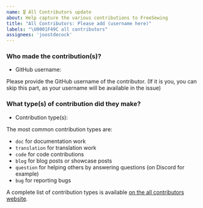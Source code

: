 ```yaml
---
name: 🎖️ All Contributors update
about: Help capture the various contributions to FreeSewing
title: "All Contributors: Please add (username here)"
labels: "\U0001F49C all contributors"
assignees: 'joostdecock'
---
```


### Who made the contribution(s)?

- GitHub username:

Please provide the GitHub username of the contributor.
(If it is you, you can skip this part, as your username will be available in the issue)

### What type(s) of contribution did they make?

- Contribution type(s):

The most common contribution types are: 

 - `doc` for documentation work
 - `translation` for translation work
 - `code` for code contributions
 - `blog` for blog posts or showcase posts
 - `question` for helping others by answering questions (on Discord for example)
 - `bug` for reporting bugs

A complete list of contribution types is available [on the all contributors website](https://allcontributors.org/docs/en/emoji-key).
